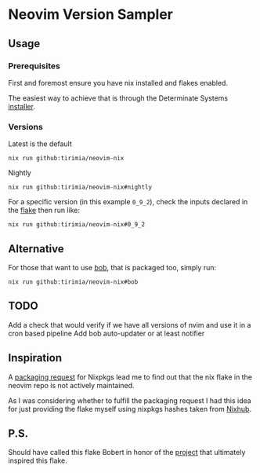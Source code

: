 # Neovim Version Sampler

## Usage

### Prerequisites
First and foremost ensure you have nix installed and flakes enabled.

The easiest way to achieve that is through the Determinate Systems [installer](https://github.com/DeterminateSystems/nix-installer).

### Versions
Latest is the default
```shell
nix run github:tirimia/neovim-nix
```
Nightly
```shell
nix run github:tirimia/neovim-nix#nightly
```
For a specific version (in this example `0_9_2`), check the inputs declared in the [flake](./flake.nix) then run like:
```shell
nix run github:tirimia/neovim-nix#0_9_2
```

## Alternative
For those that want to use [bob](https://github.com/MordechaiHadad/bob), that is packaged too, simply run:
```shell
nix run github:tirimia/neovim-nix#bob
```

## TODO
Add a check that would verify if we have all versions of nvim and use it in a cron based pipeline
Add bob auto-updater or at least notifier

## Inspiration
A [packaging request](https://github.com/NixOS/nixpkgs/issues/271480) for Nixpkgs lead me to find out that the nix flake in the neovim repo is not actively maintained.

As I was considering whether to fulfill the packaging request I had this idea for just providing the flake myself using nixpkgs hashes taken from [Nixhub](https://www.nixhub.io/packages/neovim).

## P.S.
Should have called this flake Bobert in honor of the [project](https://github.com/MordechaiHadad/bob) that ultimately inspired this flake.
